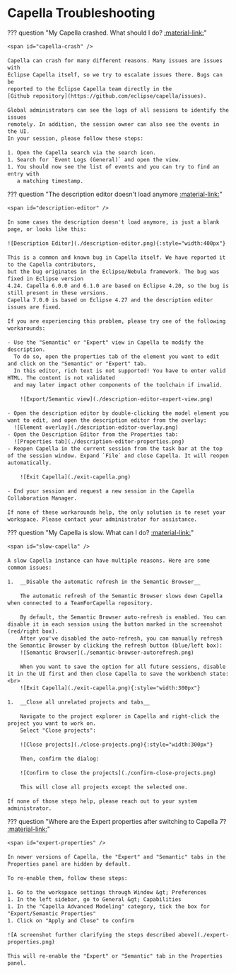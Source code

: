 <!--
 ~ SPDX-FileCopyrightText: Copyright DB InfraGO AG and contributors
 ~ SPDX-License-Identifier: Apache-2.0
 -->

# Capella Troubleshooting

<!-- prettier-ignore -->
??? question "My Capella crashed. What should I do? <a href="#capella-crash">:material-link:</a>"

    <span id="capella-crash" />

    Capella can crash for many different reasons. Many issues are issues with
    Eclipse Capella itself, so we try to escalate issues there. Bugs can be
    reported to the Eclipse Capella team directly in the
    [Github repository](https://github.com/eclipse/capella/issues).

    Global administrators can see the logs of all sessions to identify the issues
    remotely. In addition, the session owner can also see the events in the UI.
    In your session, please follow these steps:

    1. Open the Capella search via the search icon.
    1. Search for `Event Logs (General)` and open the view.
    1. You should now see the list of events and you can try to find an entry with
       a matching timestamp.

<!-- prettier-ignore -->
??? question "The description editor doesn't load anymore <a href="#description-editor">:material-link:</a>"

    <span id="description-editor" />

    In some cases the description doesn't load anymore, is just a blank page, or looks like this:

    ![Description Editor](./description-editor.png){:style="width:400px"}

    This is a common and known bug in Capella itself. We have reported it to the Capella contributors,
    but the bug originates in the Eclipse/Nebula framework. The bug was fixed in Eclipse version
    4.24. Capella 6.0.0 and 6.1.0 are based on Eclipse 4.20, so the bug is still present in these versions.
    Capella 7.0.0 is based on Eclipse 4.27 and the description editor issues are fixed.

    If you are experiencing this problem, please try one of the following workarounds:

    - Use the "Semantic" or "Expert" view in Capella to modify the description.
      To do so, open the properties tab of the element you want to edit and click on the "Semantic" or "Expert" tab.
      In this editor, rich text is not supported! You have to enter valid HTML. The content is not validated
      and may later impact other components of the toolchain if invalid.

        ![Export/Semantic view](./description-editor-expert-view.png)

    - Open the description editor by double-clicking the model element you want to edit, and open the description editor from the overlay:
      ![Element overlay](./description-editor-overlay.png)
    - Open the Description Editor from the Properties tab:
      ![Properties tab](./description-editor-properties.png)
    - Reopen Capella in the current session from the task bar at the top of the session window. Expand `File` and close Capella. It will reopen automatically.

        ![Exit Capella](./exit-capella.png)

    - End your session and request a new session in the Capella Collaboration Manager.

    If none of these workarounds help, the only solution is to reset your workspace. Please contact your administrator for assistance.

<!-- prettier-ignore -->
??? question "My Capella is slow. What can I do? <a href="#slow-capella">:material-link:</a>"

    <span id="slow-capella" />

    A slow Capella instance can have multiple reasons. Here are some common issues:

    1.  __Disable the automatic refresh in the Semantic Browser__

        The automatic refresh of the Semantic Browser slows down Capella when connected to a TeamForCapella repository.

        By default, the Semantic Browser auto-refresh is enabled. You can disable it in each session using the button marked in the screenshot (red/right box).
        After you've disabled the auto-refresh, you can manually refresh the Semantic Browser by clicking the refresh button (blue/left box):
        ![Semantic Browser](./semantic-browser-autorefresh.png)

        When you want to save the option for all future sessions, disable it in the UI first and then close Capella to save the workbench state: <br>
        ![Exit Capella](./exit-capella.png){:style="width:300px"}

    1.  __Close all unrelated projects and tabs__

        Navigate to the project explorer in Capella and right-click the project you want to work on.
        Select "Close projects":

        ![Close projects](./close-projects.png){:style="width:300px"}

        Then, confirm the dialog:

        ![Confirm to close the projects](./confirm-close-projects.png)

        This will close all projects except the selected one.

    If none of those steps help, please reach out to your system administrator.

<!-- prettier-ignore -->
??? question "Where are the Expert properties after switching to Capella 7? <a href="#expert-properties">:material-link:</a>"

    <span id="expert-properties" />

    In newer versions of Capella, the "Expert" and "Semantic" tabs in the Properties panel are hidden by default.

    To re-enable them, follow these steps:

    1. Go to the workspace settings through Window &gt; Preferences
    1. In the left sidebar, go to General &gt; Capabilities
    1. In the "Capella Advanced Modeling" category, tick the box for "Expert/Semantic Properties"
    1. Click on "Apply and Close" to confirm

    ![A screenshot further clarifying the steps described above](./expert-properties.png)

    This will re-enable the "Expert" or "Semantic" tab in the Properties panel.
